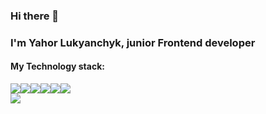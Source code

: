 ### Hi there 👋
### I'm Yahor Lukyanchyk, junior Frontend developer

#### My Technology stack:
<div style="display: flex;">
<img src="https://img.shields.io/badge/HTML-E34F26?style=for-the-badge&logo=HTML5&logoColor=FFF"/>
<img src="https://img.shields.io/badge/CSS-1572B6?style=for-the-badge&logo=CSS3&logoColor=FFF"/>
<img src="https://img.shields.io/badge/JavaScript-F7DF1E?style=for-the-badge&logo=JavaScript&logoColor=000"/>
<img src="https://img.shields.io/badge/React-61DAFB?style=for-the-badge&logo=React&logoColor=000"/>
<img src="https://img.shields.io/badge/WordPress-blue?style=for-the-badge&logo=WordPress"/>
<img src="https://img.shields.io/badge/OpenCart-61DAFB?style=for-the-badge&logo=OpenCart&logoColor=000"/>
</div>

<img src="https://sun9-west.userapi.com/sun9-65/s/v1/ig2/TL01BbwWp-HDs0P8MkJQMk_ARsMDQZZjJV_a58W-FNnxLUHzJT7PjTkUNdLbmxvvgWa_d_yHRX3BM8xmS1KFZ3p6.jpg?size=1079x1080&quality=95&type=album" />
